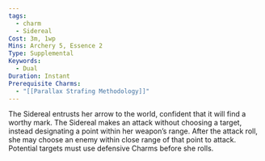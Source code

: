 ```yaml
---
tags:
  - charm
  - Sidereal
Cost: 3m, 1wp
Mins: Archery 5, Essence 2
Type: Supplemental
Keywords:
  - Dual
Duration: Instant
Prerequisite Charms:
  - "[[Parallax Strafing Methodology]]"
---
```

The Sidereal entrusts her arrow to the world, confident that it will find a worthy mark. The Sidereal makes an attack without choosing a target, instead designating a point within her weapon’s range. After the attack roll, she may choose an enemy within close range of that point to attack. Potential targets must use defensive Charms before she rolls.